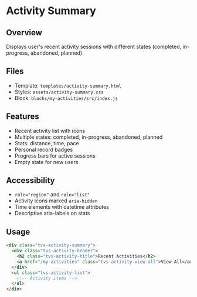 # Activity Summary

## Overview
Displays user's recent activity sessions with different states (completed, in-progress, abandoned, planned).

## Files
- Template: `templates/activity-summary.html`
- Styles: `assets/activity-summary.css`
- Block: `blocks/my-activities/src/index.js`

## Features
- Recent activity list with icons
- Multiple states: completed, in-progress, abandoned, planned
- Stats: distance, time, pace
- Personal record badges
- Progress bars for active sessions
- Empty state for new users

## Accessibility
- `role="region"` and `role="list"`
- Activity icons marked `aria-hidden`
- Time elements with datetime attributes
- Descriptive aria-labels on stats

## Usage
```html
<div class="tvs-activity-summary">
  <div class="tvs-activity-header">
    <h2 class="tvs-activity-title">Recent Activities</h2>
    <a href="/my-activities" class="tvs-activity-view-all">View All</a>
  </div>
  <ul class="tvs-activity-list">
    <!-- Activity items -->
  </ul>
</div>
```
